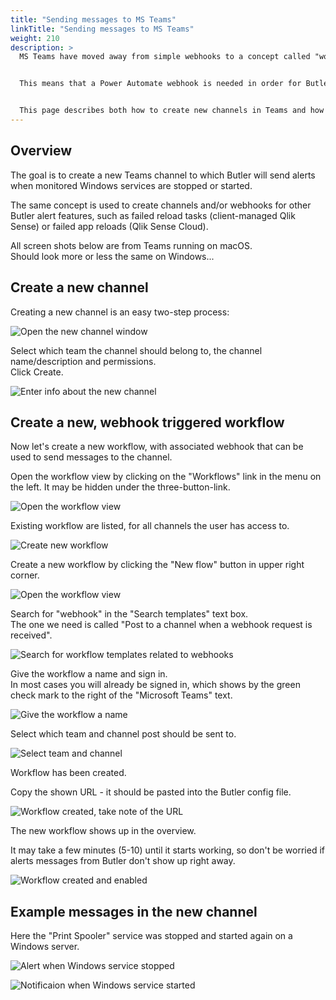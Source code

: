 ```yaml
---
title: "Sending messages to MS Teams"
linkTitle: "Sending messages to MS Teams"
weight: 210
description: >
  MS Teams have moved away from simple webhooks to a concept called "workflows", which are really MS Power Automate workflows.  


  This means that a Power Automate webhook is needed in order for Butler to send messages to Teams.  


  This page describes both how to create new channels in Teams and how to set up new webhooks that can be used to send messages to the new channel.
---
```


## Overview

The goal is to create a new Teams channel to which Butler will send alerts when monitored Windows services are stopped or started.

The same concept is used to create channels and/or webhooks for other Butler alert features, such as failed reload tasks (client-managed Qlik Sense) or failed app reloads (Qlik Sense Cloud).

All screen shots below are from Teams running on macOS.  
Should look more or less the same on Windows...

## Create a new channel

Creating a new channel is an easy two-step process:

![Open the new channel window](/img/butler-teams-create-channel-1.png "Open the new channel window")

Select which team the channel should belong to, the channel name/description and permissions.  
Click Create.

![Enter info about the new channel](/img/butler-teams-create-channel-2.png "Enter info about the new channel")

## Create a new, webhook triggered workflow

Now let's create a new workflow, with associated webhook that can be used to send messages to the channel.

Open the workflow view by clicking on the "Workflows" link in the menu on the left. It may be hidden under the three-button-link.

![Open the workflow view](/img/butler-teams-create-webhook-1.png "Open the workflow view")

Existing workflow are listed, for all channels the user has access to.

![Create new workflow](/img/butler-teams-create-webhook-2.png "Create new workflow")

Create a new workflow by clicking the "New flow" button in upper right corner.

![Open the workflow view](/img/butler-teams-create-webhook-3.png "Open the workflow view")

Search for "webhook" in the "Search templates" text box.  
The one we need is called "Post to a channel when a webhook request is received".

![Search for workflow templates related to webhooks](/img/butler-teams-create-webhook-4.png "Search for workflow templates related to webhooks")

Give the workflow a name and sign in.  
In most cases you will already be signed in, which shows by the green check mark to the right of the "Microsoft Teams" text.

![Give the workflow a name](/img/butler-teams-create-webhook-5.png "Give the workflow a name")

Select which team and channel post should be sent to.

![Select team and channel](/img/butler-teams-create-webhook-6.png "Select team and channel")

Workflow has been created.

Copy the shown URL - it should be pasted into the Butler config file.

![Workflow created, take note of the URL](/img/butler-teams-create-webhook-7.png "Workflow created, take note of the URL")

The new workflow shows up in the overview.

It may take a few minutes (5-10) until it starts working, so don't be worried if alerts messages from Butler don't show up right away.

![Workflow created and enabled](/img/butler-teams-create-webhook-8.png "Workflow created and enabled")

## Example messages in the new channel

Here the "Print Spooler" service was stopped and started again on a Windows server.

![Alert when Windows service stopped](/img/butler-teams-winservice-alert-1.png "Alert when Windows service stopped")

![Notificaion when Windows service started](/img/butler-teams-winservice-alert-2.png "Notificaion when Windows service started")
